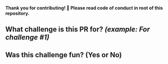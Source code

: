 **Thank you for contributing! 🎉 Please read code of conduct in root of this repository.**

## What challenge is this PR for? *(example: For challenge #1)*

## Was this challenge fun? (Yes or No)
